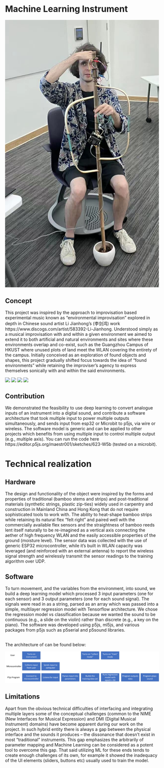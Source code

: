<h1>Machine Learning Instrument</h1>

![We call it bambooz](Example.png)

<h2>Concept</h2>
This project was inspired by the approach to improvisation based experimental music known as “environmental improvisation” explored in depth in Chinese sound artist Li Jianhong’s (李剑鸿) work https://www.discogs.com/artist/583392-Li-Jianhong. Understood simply as a musical improvisation with and within a given environment we aimed to extend it to both artificial and natural environments and sites where these environments overlap and co-exist, such as the Guangzhou Campus of HKUST where unused plots of land meet the WLAN covering the entirety of the campus. Initially conceived as an exploration of found objects and shapes, this project gradually shifted focus towards the idea of “found environments” while retaining the improviser’s agency to express themselves sonically with and within the said environments. 

<img src="https://github.com/mawstr001/MLInstrument/assets/7450207/0c90980d-d0e8-411d-ae5a-62667e02c1e6" width="23%"></img> <img src="https://github.com/mawstr001/MLInstrument/assets/7450207/4dddf485-986f-4706-944e-f7dde9ea0f98" width="23%"></img> <img src="https://github.com/mawstr001/MLInstrument/assets/7450207/617e05b4-10f4-44fd-b401-192723f13983" width="23%"></img> <img src="https://github.com/mawstr001/MLInstrument/assets/7450207/539cf58b-1f12-4040-aa9c-4d2021295b52" width="23%"></img> 

<h2>Contribution</h2>
We demonstrated the feasibility to use deep learning to convert analogue inputs of an instrument into a digital sound, and contribute a software architecture that took multiple input to power multiple outputs simultaneously, and sends input from esp32 or Microbit to p5js, via wire or wireless.  The software model is generic and can be applied to other projects which benefits from using multiple input to control multiple output (e.g., multiple axis).  You can run the code here https://editor.p5js.org/maestr001/sketches/623-W5b (tested on a microbit).  

<h1>Technical realization</h1>

<h2>Hardware</h2>
The design and functionality of the object were inspired by the forms and properties of traditional (bamboo stems and strips) and post-traditional materials (synthetic strings, plastic zip-ties) widely used in carpentry and construction in Mainland China and Hong Kong that do not require sophisticated tools to work with. The ability to heat-shape bamboo strips while retaining its natural flex “felt right” and paired well with the commercially available flex sensors and the straightness of bamboo reeds lent itself naturally to be re-imagined as a vertical axis connecting the aether of high frequency WLAN and the easily accessible properties of the ground (moisture level). The sensor data was collected with the use of generic ESP32 microcontroller, while it’s built in WLAN capacity was leveraged (and reinforced with an external antenna) to report the wireless signal strength and wirelessly transmit the sensor readings to the training algorithm over UDP.

<h2>Software</h2>
To turn movement, and the variables from the environment, into sound, we build a deep learning model which processed 3 input parameters (one for each sensor) and 3 output parameters (one for each sound signal).  The signals were read in as a string, parsed as an array which was passed into a simple, multilayer regression model with Tensorflow architecture.  We chose the regression model vs classification because we wanted the sound to be continuous (e.g., a slide on the violin) rather than discrete (e.g., a key on the piano). The software was developed using p5js, ml5js, and various packages from p5js such as p5serial and p5sound libraries.  

<br/>The architecture of can be found below: 

![Architecture](architecture.png)</p>

<h2>Limitations</h2>
Apart from the obvious technical difficulties of interfacing and integrating multiple layers some of the conceptual challenges (common to the NIME (New Interfaces for Musical Expression) and DMI (Digital Musical Instrument) domains) have become apparent during our work on the project. In such hybrid entity there is always a gap between the physical interface and the sounds it produces – the dissonance that doesn’t exist in most “traditional” instruments. This gap emphasizes the arbitrarily of parameter mapping and Machine Learning can be considered as a potent tool to overcome this gap. That said utilizing ML for these ends tends to create enough challenges of its own, for example it showed the inadequacy of the UI elements (sliders, buttons etc) usually used to train the model.

